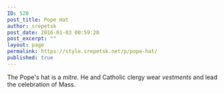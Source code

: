 ```yaml
---
ID: 520
post_title: Pope Hat
author: srepetsk
post_date: 2016-01-03 00:59:20
post_excerpt: ""
layout: page
permalink: https://style.srepetsk.net/p/pope-hat/
published: true
---
```

The Pope's hat is a <em>mitre</em>. He and Catholic clergy wear <em>vestments</em> and lead the celebration of Mass.